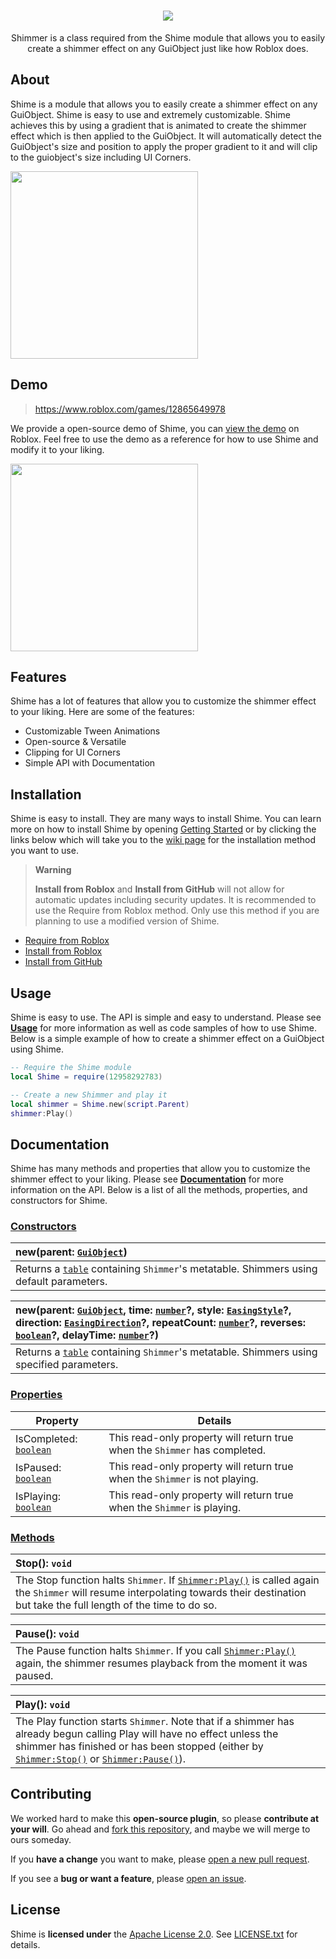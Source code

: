 <h1 align="center">
  <picture>
    <source media="(prefers-color-scheme: dark)" srcset="https://user-images.githubusercontent.com/80087248/229268959-a3cb2881-3022-4acf-afc5-b6007e94ff3d.png">
    <source media="(prefers-color-scheme: light)" srcset="https://user-images.githubusercontent.com/80087248/229328903-68ae2d94-aa31-4651-bce3-45ae6159897c.png">
    <img src="https://user-images.githubusercontent.com/80087248/229268585-bc4ab425-809c-4a1e-a4c1-a693e861f455.png">
  </picture>
</h1>

<div align="center">
Shimmer is a class required from the Shime module that allows you to easily create a shimmer effect on any GuiObject just like how Roblox does.
</div>

## About

Shime is a module that allows you to easily create a shimmer effect on any GuiObject. Shime is easy to use and extremely customizable. Shime achieves this by using a gradient that is animated to create the shimmer effect which is then applied to the GuiObject. It will automatically detect the GuiObject's size and position to apply the proper gradient to it and will clip to the guiobject's size including UI Corners.

<img src="https://user-images.githubusercontent.com/80087248/229268404-127c8838-46b3-42cd-af84-a6e06a1e136e.gif" height="300"/>

## Demo

> <https://www.roblox.com/games/12865649978>

We provide a open-source demo of Shime, you can [view the demo](https://www.roblox.com/games/12865649978) on Roblox. Feel free to use the demo as a reference for how to use Shime and modify it to your liking.

<a href="https://github.com/RyanLua/Shime/wiki"><img src="https://user-images.githubusercontent.com/80087248/229328112-31295fd2-c501-4415-9ef6-8d3b1047ec82.png" height="300" /></a>

## Features

Shime has a lot of features that allow you to customize the shimmer effect to your liking. Here are some of the features:

- Customizable Tween Animations
- Open-source & Versatile
- Clipping for UI Corners
- Simple API with Documentation

## Installation

Shime is easy to install. They are many ways to install Shime. You can learn more on how to install Shime by opening [Getting Started](Getting-Started) or by clicking the links below which will take you to the [wiki page](Home) for the installation method you want to use.

> **Warning**
>
> **Install from Roblox** and **Install from GitHub** will not allow for automatic updates including security updates. It is recommended to use the Require from Roblox method. Only use this method if you are planning to use a modified version of Shime.

- [Require from Roblox](Getting-Started#require-from-roblox)
- [Install from Roblox](Getting-Started#install-from-roblox)
- [Install from GitHub](Getting-Started#install-from-github)

## Usage

Shime is easy to use. The API is simple and easy to understand. Please see [**Usage**](Usage) for more information as well as code samples of how to use Shime. Below is a simple example of how to create a shimmer effect on a GuiObject using Shime.

```lua
-- Require the Shime module
local Shime = require(12958292783)

-- Create a new Shimmer and play it
local shimmer = Shime.new(script.Parent)
shimmer:Play()
```

## Documentation

Shime has many methods and properties that allow you to customize the shimmer effect to your liking. Please see [**Documentation**](Documentation) for more information on the API. Below is a list of all the methods, properties, and constructors for Shime.

### [Constructors](Documentation#constructors)

| new(parent: [`GuiObject`](https://create.roblox.com/docs/reference/engine/classes/GuiObject)) |
| :--- |
| Returns a [`table`](https://create.roblox.com/docs/reference/engine/libraries/table) containing `Shimmer`'s metatable. Shimmers using default parameters. |

| new(parent: [`GuiObject`](https://create.roblox.com/docs/reference/engine/classes/GuiObject), time: [`number`](https://create.roblox.com/docs/scripting/luau/numbers)?, style: [`EasingStyle`](https://create.roblox.com/docs/reference/engine/enums/EasingStyle)?, direction: [`EasingDirection`](https://create.roblox.com/docs/reference/engine/enums/EasingDirection)?, repeatCount: [`number`](https://create.roblox.com/docs/scripting/luau/numbers)?, reverses: [`boolean`](https://create.roblox.com/docs/scripting/luau/booleans)?, delayTime: [`number`](https://create.roblox.com/docs/scripting/luau/numbers)?) |
| :--- |
| Returns a [`table`](https://create.roblox.com/docs/reference/engine/libraries/table) containing `Shimmer`'s metatable. Shimmers using specified parameters. |

### [Properties](Documentation#properties)

| Property | Details |
| --- | --- |
| IsCompleted: [`boolean`](https://create.roblox.com/docs/scripting/luau/booleans) | This read-only property will return true when the `Shimmer` has completed. |
| IsPaused: [`boolean`](https://create.roblox.com/docs/scripting/luau/booleans) | This read-only property will return true when the `Shimmer` is not playing. |
| IsPlaying: [`boolean`](https://create.roblox.com/docs/scripting/luau/booleans) | This read-only property will return true when the `Shimmer` is playing. |

### [Methods](Documentation#methods)

| Stop(): `void` |
| :--- |
| The Stop function halts `Shimmer`. If [`Shimmer:Play()`](#play) is called again the `Shimmer` will resume interpolating towards their destination but take the full length of the time to do so. |

| Pause(): `void` |
| :--- |
| The Pause function halts `Shimmer`. If you call [`Shimmer:Play()`](#play) again, the shimmer resumes playback from the moment it was paused. |

| Play(): `void` |
| :--- |
The Play function starts `Shimmer`. Note that if a shimmer has already begun calling Play will have no effect unless the shimmer has finished or has been stopped (either by [`Shimmer:Stop()`](#stop) or [`Shimmer:Pause()`](#pause)). |

## Contributing

We worked hard to make this **open-source plugin**, so please **contribute at your will**. Go ahead and [fork this repository](https://github.com/RyanLua/Shime/fork), and maybe we will merge to ours someday.

If you **have a change** you want to make, please [open a new pull request](https://github.com/RyanLua/Shime/compare).

If you see a **bug or want a feature**, please [open an issue](https://github.com/RyanLua/Shime/issues/new/choose).

## License

Shime is **licensed under** the [Apache License 2.0](https://www.apache.org/licenses/LICENSE-2.0). See [LICENSE.txt](LICENSE.txt) for details.
